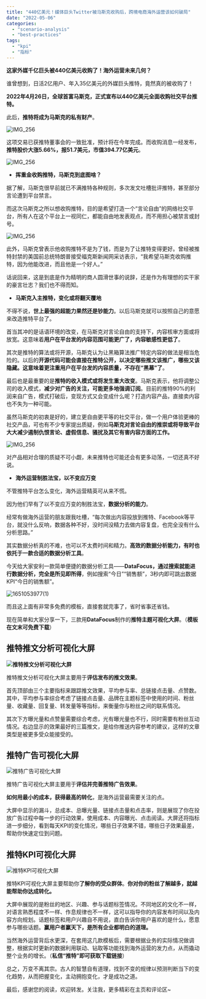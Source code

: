 ```yaml
---
title: "440亿美元！媒体巨头Twitter被马斯克收购后，跨境电商海外运营该如何破局"
date: "2022-05-06"
categories: 
  - "scenario-analysis"
  - "best-practices"
tags: 
  - "kpi"
  - "指标"
---
```


**这家外媒千亿巨头被440亿美元收购了！海外运营未来几何？**

谁曾想到，日活2亿用户、年入35亿美元的外媒巨头推特，竟然真的被收购了！

**2022年4月26日，全球首富马斯克，正式宣布以440亿美元全面收购社交平台推特。**

此后，**推特将成为马斯克的私有财产**。

![IMG_256](images/1651741277-img_256.png)

这项交易已获推特董事会的一致批准，预计将在今年完成。而收购消息一经发布，**推特股价大涨5.66%，报51.7美元，市值394.77亿美元**。

![IMG_256](images/1651741279-img_256.png)

- **挥重金收购推特，马斯克到底图啥？**

据了解，马斯克很早前就已不满推特各种规则，多次发文吐槽批评推特，甚至部分言论遭到平台禁言。

而这次马斯克之所以想收购推特，目的是希望打造一个“言论自由”的网络社交平台，所有人在这个平台上一视同仁，都能自由地发表观点，而不用担心被禁言或封号。

![IMG_256](images/1651741281-img_256.png)

此外，马斯克曾表示他收购推特不是为了钱，而是为了让推特变得更好。曾经被推特封禁的美国前总统特朗普接受福克斯新闻网采访表示，“我希望马斯克收购推特，因为他能改进，而且他是一个好人。”

话说回来，这是到底是作为精明的商人圆滑世事的说辞，还是作为有理想的实干家的豪言壮志？我们也不得而知。

- **马斯克入主推特，变化或将翻天覆地**

不得不说，**世上最强的超能力果然还是钞能力**。以后马斯克就可以按照自己的意愿来改造推特平台了。

首当其冲的是话语环境的改变，在马斯克对言论自由的支持下，内容核审方面或将放宽。这意味着**用户在平台发的内容范围可能更广了，内容敏感性更低了**。

其次是推特的算法或将开源，马斯克认为让黑箱算法推广特定内容的做法是相当危险的。以后的**开源代码可能会直接在推特公开，**以决定哪些推文该推广，哪些又该隐藏。这意味着更注重**用户在平台发的内容质量，不存在“黑幕”了**。

最后也是最重要的是**推特的收入模式或将发生重大改变**。马斯克表示，他将调整公司的收入模式，**减少对广告的关注，可能更多地强调订阅**。目前的推特90%的利润来自广告，模式打破后，变现方式又会变成什么呢？打造内容产品，直接卖内容也不失为一种可能。

虽然马斯克的初衷是好的，建立更自由更平等的社交平台，做一个用户体验更棒的社交产品，可也有不少专家提出质疑，例如**马斯克对言论自由的推崇或将导致平台大大减少遏制仇恨言论、虚假信息、骚扰及其它有害内容方面的工作。**

![IMG_256](images/1651741290-img_256.jpeg)

对产品相对合理的质疑不可小觑，未来推特也可能还会有更多动荡，一切还真不好说。

- **海外运营制胜法宝，以不变应万变**

不管推特平台怎么变化，海外运营精英可从来不慌。

因为他们早有了以不变应万变的制胜法宝，**数据分析的能力**。

经常有做海外运营的朋友跟我吐槽，“每次做出内容投放到推特、Facebook等平台，就没什么反响，数据各种不好，没时间没精力去做内容复盘，也完全没有什么分析思路。”

其实数据分析真的不难，也可以不太费时间和精力。**高效的数据分析能力，有时也依托于一款合适的数据分析工具**。

今天给大家安利一款简单便捷的数据分析工具——**DataFocus，通过搜索就能进行数据分析，完全是所见即所得**，例如搜索“今日”“销售额”，3秒内即可跳出数据KPI“今日的销售额”。

![1651053977(1)](images/1651741292-16510539771.png)

而且这上面有非常多免费的模板，直接套就完事了，省时省事还省钱。

现在简单和大家分享一下，三款用**DataFocus**制作的**推特主题可视化大屏**。（**模板在文末可免费下载**）

## **推特推文分析可视化大屏**

**![推特推文分析可视化大屏](images/1651741307-.png)**

推特推文分析可视化大屏主要用于**评估发布的推文效果**。

首先顶部由三个主要指标来跟踪推文效果，平均参与率、总链接点击量、点赞数。其中，平均参与率综合考虑了链接点击量、品牌在主题标签中使用的时间、粉丝量、收藏量、回复量、转发量等等指标，来衡量你与粉丝之间的联系情况。

其次下方曝光量和点赞量需要综合考虑，光有曝光量也不行，同时需要有粉丝互动情况。右边显示的效果最好的三篇推文，是给你推送内容参考的建议，这样的文章类型是被更多受众能接受的。

## **推特广告可视化大屏**

![推特广告可视化大屏](images/1651741312-.png)

推特广告可视化大屏主要用于**评估并完善推特广告效果**。

**如何用最小的成本，获得最高的转化**，是海外运营最需要关注的点。

大屏中显示的漏斗，总成本、总曝光量、链接点击量和点击率，则是展现了你在投放广告过程中每一步的行动效果，使用成本、内容曝光、点击阅读。大屏还将指标进一步细分，看到每天KPI的变化情况，哪些日子效果不错，哪些日子效果最差，帮助你快速定位到问题。

## **推特KPI可视化大屏**

![推特KPI可视化大屏](images/1651741318-kpi.png)

推特KPI可视化大屏主要帮助你**了解你的受众群体**。**你对你的粉丝了解越多，就越能帮助你达成转化。**

大屏中展现的是粉丝的地区、兴趣、参与话题标签情况。不同地区的文化不一样，对语言熟悉程度不一样、作息规律也不一样，这可以指导你的内容发布时间以及内容方向规划。话题标签和用户兴趣自不用说，直白告诉你用户喜欢的是什么，愿意参与哪些话题。**赢用户者赢天下，是所有企业都明白的道理。**

当然海外运营背后水更深，在套用这几款模板后，需要根据业务的实际情况做调整，根据实时更新的数据利用联动、钻取等功能找到海外运营的发力点，从而撬动整个业务的增长。（**私信“推特”即可获取下载链接**）

总之，万变不离其宗。古人的智慧自有道理，找到不变的规律以预测判断当下的变化趋势，从而把握变化，主动拥抱变化，才是成功之道。

最后，感谢您的阅读，欢迎转发。关注我，更多精彩在主页和评论区~
